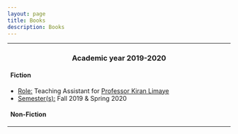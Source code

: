 ```yaml
---
layout: page
title: Books
description: Books
---
```


<hr />

### <center>Academic year 2019-2020</center>

#### &nbsp; Fiction
* <u>Role:</u> Teaching Assistant for <a href="https://economics.nmims.edu/faculty-and-research/faculty/kiran-limaye">Professor Kiran Limaye</a>
* <u>Semester(s):</u> Fall 2019 & Spring 2020 


#### &nbsp; Non-Fiction
<hr />

